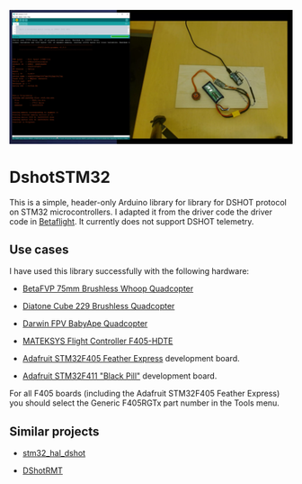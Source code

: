 <a href="https://www.youtube.com/watch?v=os9GA9R-1A4"><img src="image.png" width=600></a>

# DshotSTM32

This is a simple, header-only Arduino library for library for DSHOT protocol
on STM32 microcontrollers.  I adapted it from the driver code the driver code in
[Betaflight](https://github.com/betaflight/betaflight).
It currently does not support DSHOT telemetry.

## Use cases

I have used this library successfully with the following hardware:

* [BetaFVP 75mm Brushless Whoop Quadcopter](https://betafpv.com/products/beta75x-2s-whoop-quadcopter)

* [Diatone Cube 229 Brushless Quadcopter](https://www.diatoneusa.com/store/p659/Diatone_Toothpick_Cube_229_8500_PNF.html)

* [Darwin FPV BabyApe Quadcopter](https://www.getfpv.com/darwinfpv-baby-ape-pro-v2-3-quadcopter-w-caddx-ant.html)

* [MATEKSYS Flight Controller F405-HDTE](http://www.mateksys.com/?portfolio=f405-hdte)

* [Adafruit STM32F405 Feather Express](https://learn.adafruit.com/adafruit-stm32f405-feather-express/) development board.

* [Adafruit STM32F411 "Black Pill"](https://www.adafruit.com/product/4877) development board.

For all F405 boards (including the Adafruit STM32F405 Feather Express) you should select
the Generic F405RGTx part number in the Tools menu.

## Similar projects

* [stm32\_hal\_dshot](https://github.com/mokhwasomssi/stm32\_hal\_dshot)

* [DShotRMT](https://github.com/derdoktor667/DShotRMT)
